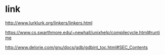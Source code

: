 # link
http://www.lurklurk.org/linkers/linkers.html

https://www.cs.swarthmore.edu/~newhall/unixhelp/compilecycle.html#runtime

http://www.delorie.com/gnu/docs/gdb/gdbint_toc.html#SEC_Contents
